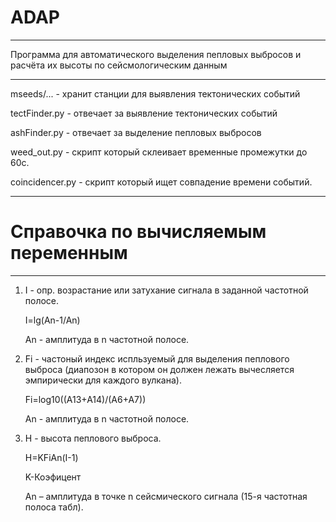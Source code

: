 # ADAP
---

Программа для автоматического выделения пепловых выбросов и расчёта их высоты по сейсмологическим данным

---

mseeds/... - хранит станции для выявления тектонических событий

tectFinder.py - отвечает за выявление тектонических событий 

ashFinder.py - отвечает за выделение пепловых выбросов

weed_out.py - скрипт который склеивает временные промежутки до 60с.

coincidencer.py - скрипт который ищет совпадение времени событий.

---

# Справочка по вычисляемым переменным

---

1) I - опр. возрастание или затухание сигнала в заданной частотной полосе.

    I=lg(An-1/An)

    An - амплитуда в n частотной полосе.

2) Fi - частоный индекс испльзуемый для выделения пеплового выброса (диапозон в котором он должен лежать вычесляется эмпирически для каждого вулкана).

    Fi=log10((A13+A14)/(A6+A7))

    An - амплитуда в n частотной полосе.

3) H - высота пеплового выброса.

    H=KFiAn(I-1)

    K-Коэфицент
    
    An – амплитуда в точке n сейсмического сигнала (15-я частотная полоса табл).
